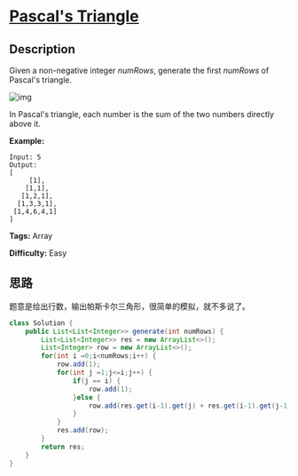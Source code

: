# [Pascal's Triangle][title]

## Description

Given a non-negative integer *numRows*, generate the first *numRows* of Pascal's triangle.

![img](https://upload.wikimedia.org/wikipedia/commons/0/0d/PascalTriangleAnimated2.gif)

In Pascal's triangle, each number is the sum of the two numbers directly above it.

**Example:**

```
Input: 5
Output:
[
     [1],
    [1,1],
   [1,2,1],
  [1,3,3,1],
 [1,4,6,4,1]
]
```

**Tags:** Array

**Difficulty:** Easy

## 思路

题意是给出行数，输出帕斯卡尔三角形，很简单的模拟，就不多说了。

```java
class Solution {
    public List<List<Integer>> generate(int numRows) {
        List<List<Integer>> res = new ArrayList<>();
        List<Integer> row = new ArrayList<>();
        for(int i =0;i<numRows;i++) {
            row.add(1);
            for(int j =1;j<=i;j++) {
                if(j == i) {
                    row.add(1);
                }else {
                    row.add(res.get(i-1).get(j) + res.get(i-1).get(j-1));
                }
            }
            res.add(row);
        }
        return res;
    }
}
```


[title]: https://leetcode.com/problems/pascals-triangle
